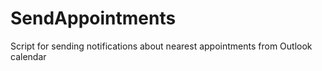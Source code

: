 # SendAppointments
Script for sending notifications about nearest appointments from Outlook calendar
